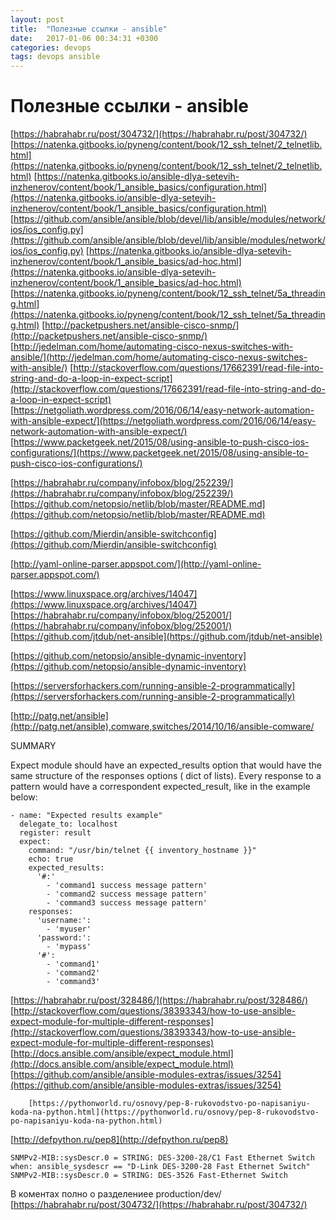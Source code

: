 ```yaml
---
layout: post
title:  "Полезные ссылки - ansible"
date:   2017-01-06 00:34:31 +0300
categories: devops
tags: devops ansible
---
```


# Полезные ссылки - ansible

[https://habrahabr.ru/post/304732/](https://habrahabr.ru/post/304732/)
[https://natenka.gitbooks.io/pyneng/content/book/12_ssh_telnet/2_telnetlib.html](https://natenka.gitbooks.io/pyneng/content/book/12_ssh_telnet/2_telnetlib.html)
[https://natenka.gitbooks.io/ansible-dlya-setevih-inzhenerov/content/book/1_ansible_basics/configuration.html](https://natenka.gitbooks.io/ansible-dlya-setevih-inzhenerov/content/book/1_ansible_basics/configuration.html)
[https://github.com/ansible/ansible/blob/devel/lib/ansible/modules/network/ios/ios_config.py](https://github.com/ansible/ansible/blob/devel/lib/ansible/modules/network/ios/ios_config.py)
[https://natenka.gitbooks.io/ansible-dlya-setevih-inzhenerov/content/book/1_ansible_basics/ad-hoc.html](https://natenka.gitbooks.io/ansible-dlya-setevih-inzhenerov/content/book/1_ansible_basics/ad-hoc.html)
[https://natenka.gitbooks.io/pyneng/content/book/12_ssh_telnet/5a_threading.html](https://natenka.gitbooks.io/pyneng/content/book/12_ssh_telnet/5a_threading.html)
[http://packetpushers.net/ansible-cisco-snmp/](http://packetpushers.net/ansible-cisco-snmp/)
[http://jedelman.com/home/automating-cisco-nexus-switches-with-ansible/](http://jedelman.com/home/automating-cisco-nexus-switches-with-ansible/)
[http://stackoverflow.com/questions/17662391/read-file-into-string-and-do-a-loop-in-expect-script](http://stackoverflow.com/questions/17662391/read-file-into-string-and-do-a-loop-in-expect-script)
[https://netgoliath.wordpress.com/2016/06/14/easy-network-automation-with-ansible-expect/](https://netgoliath.wordpress.com/2016/06/14/easy-network-automation-with-ansible-expect/)
[https://www.packetgeek.net/2015/08/using-ansible-to-push-cisco-ios-configurations/](https://www.packetgeek.net/2015/08/using-ansible-to-push-cisco-ios-configurations/)


[https://habrahabr.ru/company/infobox/blog/252239/](https://habrahabr.ru/company/infobox/blog/252239/)
[https://github.com/netopsio/netlib/blob/master/README.md](https://github.com/netopsio/netlib/blob/master/README.md)

[https://github.com/Mierdin/ansible-switchconfig](https://github.com/Mierdin/ansible-switchconfig)


[http://yaml-online-parser.appspot.com/](http://yaml-online-parser.appspot.com/)

[https://www.linuxspace.org/archives/14047](https://www.linuxspace.org/archives/14047)
[https://habrahabr.ru/company/infobox/blog/252001/](https://habrahabr.ru/company/infobox/blog/252001/)
[https://github.com/jtdub/net-ansible](https://github.com/jtdub/net-ansible)

[https://github.com/netopsio/ansible-dynamic-inventory](https://github.com/netopsio/ansible-dynamic-inventory)



[https://serversforhackers.com/running-ansible-2-programmatically](https://serversforhackers.com/running-ansible-2-programmatically)

[http://patg.net/ansible](http://patg.net/ansible),comware,switches/2014/10/16/ansible-comware/


                                                       
SUMMARY

Expect module should have an expected_results option that would have the same structure of the responses options ( dict of lists). Every response to a pattern would have a correspondent expected_result, like in the example below:
```
- name: "Expected results example"
  delegate_to: localhost
  register: result
  expect:
    command: "/usr/bin/telnet {{ inventory_hostname }}"
    echo: true
    expected_results:
      '#:'
        - 'command1 success message pattern'
        - 'command2 success message pattern'
        - 'command3 success message pattern'
    responses:
      'username:':
        - 'myuser'
      'password:':
        - 'mypass'
      '#':
        - 'command1'
        - 'command2'
        - 'command3'
 ```       
[https://habrahabr.ru/post/328486/](https://habrahabr.ru/post/328486/)
[http://stackoverflow.com/questions/38393343/how-to-use-ansible-expect-module-for-multiple-different-responses](http://stackoverflow.com/questions/38393343/how-to-use-ansible-expect-module-for-multiple-different-responses)
[http://docs.ansible.com/ansible/expect_module.html](http://docs.ansible.com/ansible/expect_module.html)
[https://github.com/ansible/ansible-modules-extras/issues/3254](https://github.com/ansible/ansible-modules-extras/issues/3254)
        
        
        
        [https://pythonworld.ru/osnovy/pep-8-rukovodstvo-po-napisaniyu-koda-na-python.html](https://pythonworld.ru/osnovy/pep-8-rukovodstvo-po-napisaniyu-koda-na-python.html)
[http://defpython.ru/pep8](http://defpython.ru/pep8)



```
SNMPv2-MIB::sysDescr.0 = STRING: DES-3200-28/C1 Fast Ethernet Switch
when: ansible_sysdescr == "D-Link DES-3200-28 Fast Ethernet Switch"
SNMPv2-MIB::sysDescr.0 = STRING: DES-3526 Fast-Ethernet Switch
```


В коментах полно о разделениее production/dev/
[https://habrahabr.ru/post/304732/](https://habrahabr.ru/post/304732/)
